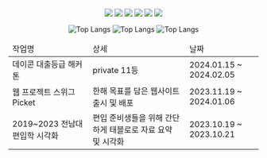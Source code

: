<div align="center"> 

 <br/>
<img src="https://img.shields.io/badge/Spring%20Boot-6DB33F?style=for-the-badge&logo=SpringBoot&logoColor=white">
<img src="https://img.shields.io/badge/MySQL-4479A1?style=for-the-badge&logo=MySQL&logoColor=white">
<img src="https://img.shields.io/badge/VSCode-007ACC?style=for-the-badge&logo=VisualStudioCode&logoColor=white">
<img src="https://img.shields.io/badge/Django-092E20?style=for-the-badge&logo=django&logoColor=white">
<img src="https://img.shields.io/badge/PyTorch-EE4C2C?style=for-the-badge&logo=pytorch&logoColor=white">
<img src="https://img.shields.io/badge/Tableau-E97627?style=for-the-badge&logo=tableau&logoColor=white">
   <br/>
   
![Top Langs](http://github-profile-summary-cards.vercel.app/api/cards/stats?username=jyjnote&theme=transparent)
![Top Langs](http://github-profile-summary-cards.vercel.app/api/cards/repos-per-language?username=jyjnote&theme=transparent&exclude=None)
![Top Langs](http://github-profile-summary-cards.vercel.app/api/cards/profile-details?username=jyjnote&theme=transparent)

<table>
<thead>
<tr>
 <td>
  작업명
 </td>
   <td>
  상세
 </td>
   <td>
  날짜
 </td>
</tr>
</thead>
 <tbody>
  <tr>
   <td>
   데이콘 대출등급 해커톤
  </td>
    <td>
   private 11등
  </td>
      <td>
   2024.01.15 ~ 2024.02.05
  </td>
  </tr>
  <tr>
   <td>
   웹 프로젝트 스위그 Picket
  </td>
    <td>
   한해 목표를 담은 웹사이트 출시 및 배포
  </td>
      <td>
   2023.11.19 ~ 2024.01.06
  </td>
  </tr>
    <tr>
   <td>
   2019~2023 전남대 편입학 시각화
  </td>
    <td>
   편입 준비생들을 위해 간단하게 태블로로 자료 요약 및 시각화
  </td>
      <td>
   2023.10.19 ~ 2023.10.21 
  </td>
  </tr>
 </tbody>
</table>
